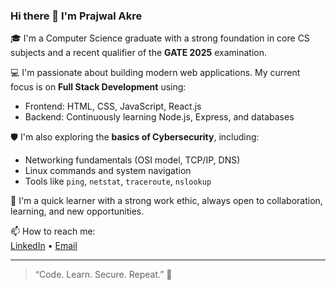 ### Hi there 👋 I'm Prajwal Akre

🎓 I'm a Computer Science graduate with a strong foundation in core CS subjects and a recent qualifier of the **GATE 2025** examination.

💻 I'm passionate about building modern web applications. My current focus is on **Full Stack Development** using:
- Frontend: HTML, CSS, JavaScript, React.js
- Backend: Continuously learning Node.js, Express, and databases

🛡️ I'm also exploring the **basics of Cybersecurity**, including:
- Networking fundamentals (OSI model, TCP/IP, DNS)
- Linux commands and system navigation
- Tools like `ping`, `netstat`, `traceroute`, `nslookup`

🚀 I'm a quick learner with a strong work ethic, always open to collaboration, learning, and new opportunities.

📫 How to reach me:  
[LinkedIn](https://www.linkedin.com/in/prajwal-akre-85112221b/) • [Email](mailto:prajwal.akre282@gmail.com)

---

> “Code. Learn. Secure. Repeat.” 🔐

